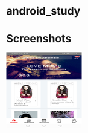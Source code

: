 # android_study

# Screenshots
  <img src="https://github.com/gfso2000/android_study/blob/master/Screenshots/page1.jpg" width="200" height="200">

